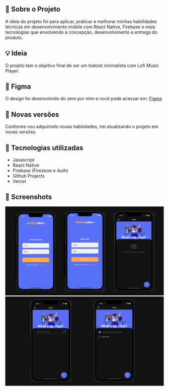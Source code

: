 ## 🚀 Sobre o Projeto
A ideia do projeto foi para aplicar, práticar e melhorar minhas habilidades técnicas em desenvolvimento mobile com React Native, Firebase e mais tecnologias que envolvendo a concepção, desenvolvimento e entrega do produto.

## 💡 Ideia
O projeto tem o objetivo final de ser um todoist mininalista com Lofi Music Player.

## 🚀 Figma
O design foi desenvolvido do zero por mim e você pode acessar em: [Figma](https://www.figma.com/file/tID5banMXZwmzG4rwFNW6Z/todo.dev?node-id=0%3A1)

## 🚀 Novas versões
Conforme vou adquirindo novas habilidades, irei atualizando o projeto em novas versões. 

## 🚀 Tecnologias utilizadas
- Javascript
- React Native
- Firebase (Firestore e Auth)
- Github Projects
- Vercel

## 🚀 Screenshots
<img src="./src/assets/screenshot1.png" alt="project screenshot" />
<img src="./src/assets/screenshot2.png" alt="project screenshot" />